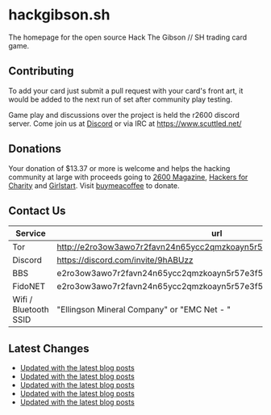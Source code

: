 # hackgibson.sh
The homepage for the open source Hack The Gibson // SH trading card game.


## Contributing

To add your card just submit a pull request with your card's front art, it would be added to the next run of set after community play testing.

Game play and discussions over the project is held the r2600 discord server. Come join us at [Discord](https://discord.com/invite/9hABUzz) or via IRC at https://www.scuttled.net/


## Donations

Your donation of $13.37 or more is welcome and helps the hacking community at large with proceeds going to [2600 Magazine](https://2600.com/), [Hackers for Charity](https://hackersforcharity.org) and [Girlstart](https://girlstart.org).  Visit [buymeacoffee](https://www.buymeacoffee.com/hackgibson.sh) to donate.


## Contact Us

Service | url
-|-
Tor | http://e2ro3ow3awo7r2favn24n65ycc2qmzkoayn5r57e3f56nvjwdcgg32ad.onion
Discord | https://discord.com/invite/9hABUzz
BBS | e2ro3ow3awo7r2favn24n65ycc2qmzkoayn5r57e3f56nvjwdcgg32ad.onion:23
FidoNET | e2ro3ow3awo7r2favn24n65ycc2qmzkoayn5r57e3f56nvjwdcgg32ad.onion:24554
Wifi / Bluetooth SSID | "Ellingson Mineral Company" or "EMC Net - <fidonet address>"

## Latest Changes
<!-- BLOG-POST-LIST:START -->
- [Updated with the latest blog posts](https://github.com/DFW2600/hackgibson.sh/commit/4b7a385291f931ced5c164d1deafff9f345c2cf3)
- [Updated with the latest blog posts](https://github.com/DFW2600/hackgibson.sh/commit/5b88e2ff5d2e021721e4ad861129d4ba0b0a898a)
- [Updated with the latest blog posts](https://github.com/DFW2600/hackgibson.sh/commit/83dde523ef24f7ec66edbbd73b0ccac955aad1ed)
- [Updated with the latest blog posts](https://github.com/DFW2600/hackgibson.sh/commit/1e7b8feab7db769eedeb87d30012e70a2cda7dbe)
- [Updated with the latest blog posts](https://github.com/DFW2600/hackgibson.sh/commit/d1598a802214ad1d4bd465c32161f6014e63ba11)
<!-- BLOG-POST-LIST:END -->
